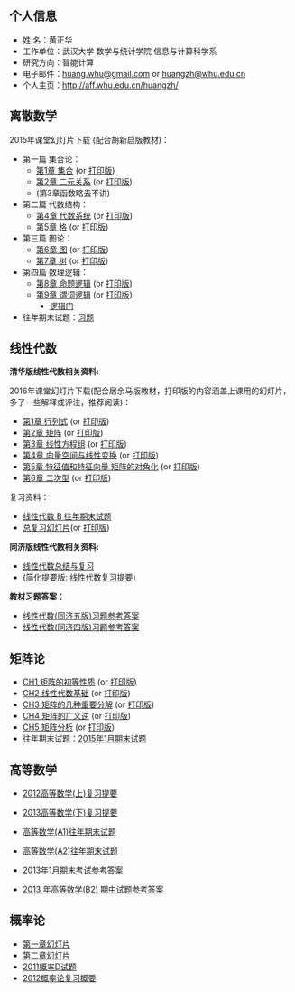 ## 个人信息

* 姓  名：黄正华
* 工作单位：武汉大学 数学与统计学院 信息与计算科学系
* 研究方向：智能计算
* 电子邮件：<huang.whu@gmail.com> or <huangzh@whu.edu.cn>
* 个人主页：<http://aff.whu.edu.cn/huangzh/>

## 离散数学

2015年课堂幻灯片下载 (配合胡新启版教材)：

* 第一篇 集合论：
  * [第1章 集合](http://aff.whu.edu.cn/huangzh/DiscreteCH1-beamer-version.pdf) (or [打印版](http://aff.whu.edu.cn/huangzh/DiscreteCH1-print-version.pdf))
  * [第2章 二元关系](http://aff.whu.edu.cn/huangzh/DiscreteCH2-beamer-version.pdf) (or [打印版](http://aff.whu.edu.cn/huangzh/DiscreteCH2-print-version.pdf))
  * (第3章函数略去不讲)
* 第二篇 代数结构：
  * [第4章 代数系统](http://aff.whu.edu.cn/huangzh/DiscreteCH4-beamer-version.pdf) (or [打印版](http://aff.whu.edu.cn/huangzh/DiscreteCH4-print-version.pdf))
  * [第5章 格](http://aff.whu.edu.cn/huangzh/DiscreteCH5-beamer-version.pdf) (or [打印版](http://aff.whu.edu.cn/huangzh/DiscreteCH5-print-version.pdf))
* 第三篇 图论：
  * [第6章 图](http://aff.whu.edu.cn/huangzh/DiscreteCH6-beamer-version.pdf) (or [打印版](http://aff.whu.edu.cn/huangzh/DiscreteCH6-print-version.pdf))
  * [第7章 树](http://aff.whu.edu.cn/huangzh/DiscreteCH7-beamer-version.pdf) (or [打印版](http://aff.whu.edu.cn/huangzh/DiscreteCH7-print-version.pdf))
* 第四篇 数理逻辑：
  * [第8章 命题逻辑](http://aff.whu.edu.cn/huangzh/DiscreteCH8-beamer-version.pdf) (or [打印版](http://aff.whu.edu.cn/huangzh/DiscreteCH8-print-version.pdf))
  * [第9章 谓词逻辑](http://aff.whu.edu.cn/huangzh/DiscreteCH9-beamer-version.pdf) (or [打印版](http://aff.whu.edu.cn/huangzh/DiscreteCH9-print-version.pdf))
    * [逻辑门](http://aff.whu.edu.cn/huangzh/Logic-gate.pdf)
* 往年期末试题：[习题](http://aff.whu.edu.cn/huangzh/2013Exercise.pdf)

## 线性代数

**清华版线性代数相关资料:**

2016年课堂幻灯片下载(配合居余马版教材，打印版的内容涵盖上课用的幻灯片，多了一些解释或评注，推荐阅读)：

* [第1章 行列式](http://aff.whu.edu.cn/huangzh/AlgebraCH1-beamer-version.pdf) (or [打印版](http://aff.whu.edu.cn/huangzh/AlgebraCH1-print-version.pdf))
* [第2章 矩阵](http://aff.whu.edu.cn/huangzh/AlgebraCH2-beamer-version.pdf) (or [打印版](http://aff.whu.edu.cn/huangzh/AlgebraCH2-print-version.pdf))
* [第3章 线性方程组](http://aff.whu.edu.cn/huangzh/AlgebraCH3-beamer-version.pdf) (or [打印版](http://aff.whu.edu.cn/huangzh/AlgebraCH3-print-version.pdf))
* [第4章 向量空间与线性变换](http://aff.whu.edu.cn/huangzh/AlgebraCH4-beamer-version.pdf) (or [打印版](http://aff.whu.edu.cn/huangzh/AlgebraCH4-print-version.pdf))
* [第5章 特征值和特征向量 矩阵的对角化](http://aff.whu.edu.cn/huangzh/AlgebraCH5-beamer-version.pdf) (or [打印版](http://aff.whu.edu.cn/huangzh/AlgebraCH5-print-version.pdf))
* [第6章 二次型](http://aff.whu.edu.cn/huangzh/AlgebraCH6-beamer-version.pdf) (or [打印版](http://aff.whu.edu.cn/huangzh/AlgebraCH6-print-version.pdf))

复习资料：
* [线性代数 B 往年期末试题](http://aff.whu.edu.cn/huangzh/Algebra.rar)
* [总复习幻灯片](http://aff.whu.edu.cn/huangzh/Algebra54(201606).pdf)(or [打印版](http://aff.whu.edu.cn/huangzh/Algebra54(201606)-print.pdf))

**同济版线性代数相关资料:**

* [线性代数总结与复习](http://aff.whu.edu.cn/huangzh/AlgebraReviewAll36.pdf)
* (简化提要版: [线性代数复习提要](http://aff.whu.edu.cn/huangzh/AlgebraReview36.pdf))

**教材习题答案：**
* [线性代数(同济五版)习题参考答案](http://aff.whu.edu.cn/huangzh/线性代数(同济五版)答案.pdf)
* [线性代数(同济四版)习题参考答案](http://aff.whu.edu.cn/huangzh/线性代数习题答案全集.pdf)

## 矩阵论

* [CH1 矩阵的初等性质](http://aff.whu.edu.cn/huangzh/MatrixCH1-beamer-version.pdf) (or [打印版](http://aff.whu.edu.cn/huangzh/MatrixCH1-print-version.pdf))
* [CH2 线性代数基础](http://aff.whu.edu.cn/huangzh/MatrixCH2-beamer-version.pdf) (or [打印版](http://aff.whu.edu.cn/huangzh/MatrixCH2-print-version.pdf))
* [CH3 矩阵的几种重要分解](http://aff.whu.edu.cn/huangzh/MatrixCH3-beamer-version.pdf) (or [打印版](http://aff.whu.edu.cn/huangzh/MatrixCH3-print-version.pdf))
* [CH4 矩阵的广义逆](http://aff.whu.edu.cn/huangzh/MatrixCH4-beamer-version.pdf) (or [打印版](http://aff.whu.edu.cn/huangzh/MatrixCH4-print-version.pdf))
* [CH5 矩阵分析](http://aff.whu.edu.cn/huangzh/MatrixCH5-beamer-version.pdf) (or [打印版](http://aff.whu.edu.cn/huangzh/MatrixCH5-print-version.pdf))
* 往年期末试题：[2015年1月期末试题](http://aff.whu.edu.cn/huangzh/201501.pdf)

## 高等数学

* [2012高等数学(上)复习提要](http://aff.whu.edu.cn/huangzh/2012高数(上)复习.pdf)
* [2013高等数学(下)复习提要](http://aff.whu.edu.cn/huangzh/201306MathRevise-xetex.pdf)

* [高等数学(A1)往年期末试题](http://aff.whu.edu.cn/huangzh/mathA1.zip)
* [高等数学(A2)往年期末试题](http://aff.whu.edu.cn/huangzh/mathA2.zip)

* [2013年1月期末考试参考答案](http://aff.whu.edu.cn/huangzh/201301MathJ1.pdf)
* [2013 年高等数学(B2) 期中试题参考答案](http://aff.whu.edu.cn/huangzh/2013.pdf)

## 概率论

* [第一章幻灯片](http://aff.whu.edu.cn/huangzh/Prob-beamer-CH1.pdf)
* [第二章幻灯片](http://aff.whu.edu.cn/huangzh/Prob-beamer-CH2.pdf)
* [2011概率D试题](http://aff.whu.edu.cn/huangzh/2011概率D试题.pdf)
* [2012概率论复习概要](http://aff.whu.edu.cn/huangzh/2012概率论复习概要.pdf)